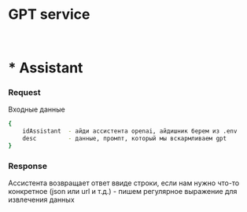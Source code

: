 <h1>GPT service</h1>

<br />
<h1>* Assistant</h2>

<h3>Request</h3>
<p>Входные данные</p>

```bash
{
    idAssistant  - айди ассистента openai, айдишник берем из .env 
    desc         - данные, промпт, который мы вскармливаем gpt 
}
```

<h3>Response</h3>
<p>Ассистента возвращает ответ ввиде строки, если нам нужно что-то конкретное (json или url и т.д.) - пишем регулярное выражение для извлечения данных</p>
